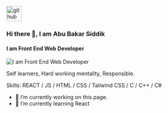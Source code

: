 [<img src='https://cdn.jsdelivr.net/npm/simple-icons@3.0.1/icons/github.svg' alt='github' height='40'>](https://github.com/https://github.com/ABU-BAKAR-S)


### Hi there 👋, I am Abu Bakar Siddik
#### I am Front End Web Developer
![I am Front End Web Developer](https://arturssmirnovs.github.io/github-profile-readme-generator/images/banner.png)

Self learners, Hard working mentality, Responsible. 

Skills:   REACT / JS / HTML / CSS / Tailwind CSS / C / C++ / C#

- 🔭 I’m currently working on this page. 
- 🌱 I’m currently learning React 



